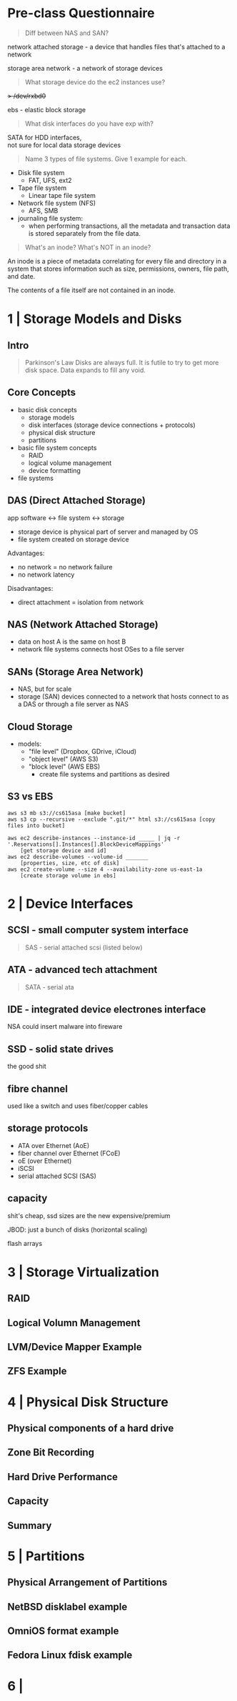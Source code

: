 # Pre-class Questionnaire
> Diff between NAS and SAN?
> 
network attached storage - a device that handles files that's attached to a network

storage area network - a network of storage devices

> What storage device do the ec2 instances use?
> 
~~> /dev/rxbd0~~

ebs - elastic block storage

> What disk interfaces do you have exp with?

SATA for HDD interfaces,  
not sure for local data storage devices

> Name 3 types of file systems. Give 1 example for each.
	
- Disk file system
	- FAT, UFS, ext2  
- Tape file system
	- Linear tape file system  
- Network file system (NFS)
	- AFS, SMB
- journaling file system:
	- when performing transactions, all the metadata and transaction data is stored separately from the file data.

> What's an inode? What's NOT in an inode?

An inode is a piece of metadata correlating for every file and directory in a system that stores information such as size, permissions, owners, file path, and date.

The contents of a file itself are not contained in an inode.

# 1 | Storage Models and Disks
## Intro
> Parkinson's Law
	Disks are always full. It is futile to try to get more disk space.
	Data expands to fill any void.
## Core Concepts
- basic disk concepts
	- storage models
	- disk interfaces (storage device connections + protocols)
	- physical disk structure
	- partitions
- basic file system concepts
	- RAID
	- logical volume management
	- device formatting
- file systems
## DAS (Direct Attached Storage)
app software <-> file system <-> storage
- storage device is physical part of server and managed by OS
- file system created on storage device

Advantages:
- no network = no network failure
- no network latency

Disadvantages:
- direct attachment = isolation from network
## NAS (Network Attached Storage)
- data on host A is the same on host B
- network file systems connects host OSes to a file server
## SANs (Storage Area Network)
- NAS, but for scale
- storage (SAN) devices connected to a network that hosts connect to as a DAS or through a file server as NAS
## Cloud Storage
- models:
	- "file level" (Dropbox, GDrive, iCloud)
	- "object level" (AWS S3)
	- "block level" (AWS EBS)
		- create file systems and partitions as desired

## S3 vs EBS
	aws s3 mb s3://cs615asa [make bucket]
	aws s3 cp --recursive --exclude ".git/*" html s3://cs615asa [copy files into bucket]

	aws ec2 describe-instances --instance-id _____ | jq -r '.Reservations[].Instances[].BlockDeviceMappings'
		[get storage device and id]
	aws ec2 describe-volumes --volume-id _______
		[properties, size, etc of disk]
	aws ec2 create-volume --size 4 --availability-zone us-east-1a
		[create storage volume in ebs]

# 2 | Device Interfaces
## SCSI - small computer system interface
>SAS - serial attached scsi (listed below)
## ATA - advanced tech attachment
>SATA - serial ata
## IDE - integrated device electrones interface
NSA could insert malware into fireware
## SSD - solid state drives
the good shit
## fibre channel
used like a switch and uses fiber/copper cables
## storage protocols
- ATA over Ethernet (AoE)
- fiber channel over Ethernet (FCoE)
- oE (over Ethernet)
- iSCSI
- serial attached SCSI (SAS)
## capacity
shit's cheap, ssd sizes are the new expensive/premium

JBOD: just a bunch of disks (horizontal scaling)

flash arrays

# 3 | Storage Virtualization
## RAID
## Logical Volumn Management
## LVM/Device Mapper Example
## ZFS Example

# 4 | Physical Disk Structure
## Physical components of a hard drive
## Zone Bit Recording
## Hard Drive Performance
## Capacity
## Summary

# 5 | Partitions
## Physical Arrangement of Partitions
## NetBSD disklabel example
## OmniOS format example
## Fedora Linux fdisk example

# 6 | 